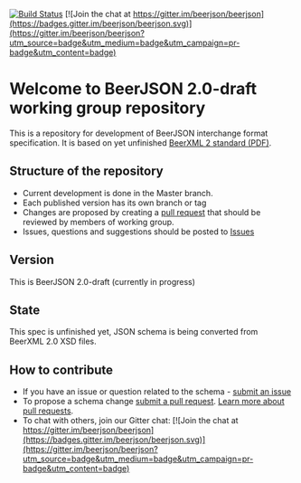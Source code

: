 [![Build Status](https://travis-ci.org/beerjson/beerjson.svg?branch=preparing-beerjson-2.0)](https://travis-ci.org/beerjson/beerjson)
[![Join the chat at https://gitter.im/beerjson/beerjson](https://badges.gitter.im/beerjson/beerjson.svg)](https://gitter.im/beerjson/beerjson?utm_source=badge&utm_medium=badge&utm_campaign=pr-badge&utm_content=badge)

# Welcome to BeerJSON 2.0-draft working group repository

This is a repository for development of BeerJSON interchange format
specification. It is based on yet unfinished
[BeerXML 2 standard (PDF)](http://users.speakeasy.net/%7Eantonw/beer_xml/BeerXML_v2_01.pdf).

## Structure of the repository

* Current development is done in the Master branch.
* Each published version has its own branch or tag
* Changes are proposed by creating a
  [pull request](https://github.com/beerjson/beerjson/pulls) that should be
  reviewed by members of working group.
* Issues, questions and suggestions should be posted to
  [Issues](https://github.com/beerjson/beerjson/issues)

## Version

This is BeerJSON 2.0-draft (currently in progress)

## State

This spec is unfinished yet, JSON schema is being converted from BeerXML 2.0 XSD
files.

## How to contribute

* If you have an issue or question related to the schema -
  [submit an issue](https://github.com/beerjson/beerjson/issues)
* To propose a schema change
  [submit a pull request](https://github.com/beerjson/beerjson/pulls).
  [Learn more about pull requests](https://help.github.com/articles/about-pull-requests/).
* To chat with others, join our Gitter chat:
  [![Join the chat at https://gitter.im/beerjson/beerjson](https://badges.gitter.im/beerjson/beerjson.svg)](https://gitter.im/beerjson/beerjson?utm_source=badge&utm_medium=badge&utm_campaign=pr-badge&utm_content=badge)
